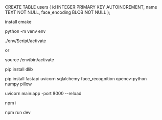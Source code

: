 CREATE TABLE users (
id INTEGER PRIMARY KEY AUTOINCREMENT,
name TEXT NOT NULL,
face_encoding BLOB NOT NULL
);

install cmake

python -m venv env

./env/Script/activate

or

source /env/bin/activate

pip install dlib

pip install fastapi uvicorn sqlalchemy face_recognition opencv-python numpy pillow

uvicorn main:app -port 8000 --reload

<!-- frontend -->

npm i

npm run dev
